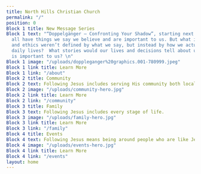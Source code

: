 ```yaml
---
title: North Hills Christian Church
permalink: "/"
position: 0
Block 1 title: New Message Series
Block 1 text: "“Doppelgänger — Confronting Your Shadow”, starting next Sunday. We
  all have things we say we believe and are important to us. But what if our beliefs
  and ethics weren’t defined by what we say, but instead by how we actually live our
  daily lives?  What stories would our lives and decisions tell about us and what
  is important to us? \n"
Block 1 image: "/uploads/doppleganger%20graphics.001-780999.jpeg"
Block 1 link title: Learn More
Block 1 link: "/about"
Block 2 title: Community
Block 2 text: Following Jesus includes serving His community both locally and globally.
Block 2 image: "/uploads/community-hero.jpg"
Block 2 link title: Learn More
Block 2 link: "/community"
Block 3 title: Family
Block 3 text: Following Jesus includes every stage of life.
Block 3 image: "/uploads/family-hero.jpg"
Block 3 link title: Learn More
Block 3 link: "/family"
Block 4 title: Events
Block 4 text: Following Jesus means being around people who are like Jesus.
Block 4 image: "/uploads/events-hero.jpg"
Block 4 link title: Learn More
Block 4 link: "/events"
layout: home
---
```


